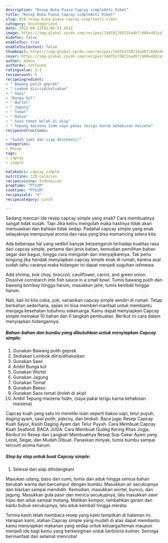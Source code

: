 ```yaml
---
description: "Resep Buka Puasa Capcay simpleAnti Ribet"
title: "Resep Buka Puasa Capcay simpleAnti Ribet"
slug: 818-resep-buka-puasa-capcay-simpleanti-ribet
category: Uncategorized
date: 2022-09-13T02:05:53.451Z
image: https://img-global.cpcdn.com/recipes/14dfb17d8216adb7/680x482cq70/capcay-simple-foto-resep-utama.jpg
hideToc: false
enableToc: true
enableTocContent: false
thumbnail: https://img-global.cpcdn.com/recipes/14dfb17d8216adb7/680x482cq70/capcay-simple-foto-resep-utama.jpg
cover: https://img-global.cpcdn.com/recipes/14dfb17d8216adb7/680x482cq70/capcay-simple-foto-resep-utama.jpg
author: Admin
authorAv: notfound
ratingvalue: 3.1
reviewcount: 5
recipeingredient:
- " Bawang putih geprek"
- " Lombok diirisdihaluskan"
- " Sawi"
- "Bunga kol"
- " Wortel"
- " Jagung"
- " Tomat"
- " Bakso"
- " Saos tomat boleh di skip"
- " Tepung maizena 1sdm saya pakai terigu karna kehabisan maizena"
recipeinstructions:

- "Sudah jadi dan siap dinikmati!"
categories:
- Resep
tags:
- capcay
- simple

katakunci: capcay simple 
nutrition: 129 calories
recipecuisine: Indonesian
preptime: "PT12M"
cooktime: "PT41M"
recipeyield: "4"
recipecategory: Lunch

---
```



Sedang mencari ide resep capcay simple yang enak? Cara membuatnya sangat tidak susah. Tapi Jika keliru mengolah maka hasilnya tidak akan memuaskan dan bahkan tidak sedap. Padahal capcay simple yang enak selayaknya mempunyai aroma dan rasa yang bisa memancing selera kita.


Ada beberapa hal yang sedikit banyak berpengaruh terhadap kualitas rasa dari capcay simple, pertama dari jenis bahan, kemudian pemilihan bahan segar dan bagus, hingga cara mengolah dan menyajikannya. Tak perlu bingung jika hendak menyiapkan capcay simple enak di rumah, karena asal sudah tahu caranya maka hidangan ini dapat menjadi suguhan istimewa.

Add shrimp, bok choy, broccoli, cauliflower, carrot, and green onion. Dissolve cornstarch into fish sauce in a small bowl. Tumis bawang putih dan bawang bombay hingga harum, masukkan jahe, tumis kembali hingga harum.


Nah, kali ini kita coba, yuk, variasikan capcay simple sendiri di rumah. Tetap berbahan sederhana, sajian ini bisa memberi manfaat untuk membantu menjaga kesehatan tubuhmu sekeluarga. Kamu dapat menyiapkan Capcay simple memakai 10 bahan dan 0 langkah pembuatan. Berikut ini cara dalam menyiapkan hidangannya.

<!--inarticleads1-->

##### Bahan-bahan dan bumbu yang dibutuhkan untuk menyiapkan Capcay simple:

1. Gunakan  Bawang putih geprek
1. Sediakan  Lombok diiris/dihaluskan
1. Gunakan  Sawi
1. Ambil Bunga kol
1. Gunakan  Wortel
1. Gunakan  Jagung
1. Gunakan  Tomat
1. Gunakan  Bakso
1. Gunakan  Saos tomat (boleh di skip)
1. Ambil  Tepung maizena 1sdm, (saya pakai terigu karna kehabisan maizena)


Capcay kuah yang satu ini memiliki isian seperti bakso sapi, telur puyuh, daging ayam, sawi putih, pakcoy, dan brokoli. Baca juga: Resep Capcay Kuah Sayur, Kasih Daging Ayam dan Telur Puyuh. Cara Membuat Capcay Kuah Seafood: BACA JUGA: Cara Membuat Gudeg Kering Khas Jogja, Berikut Ini Resep dan Langkah Membuatnya Resep Sop Ceker Ayam yang Lezat, Segar, dan Mudah Dibuat. Panaskan minyak, tumis bumbu sampai tercium aroma harum. 

<!--inarticleads2-->

##### Step by step untuk buat Capcay simple:


1. Selesai dan siap dihidangkan!

Masukan udang, baso dan cumi, tumis dan aduk hingga semua bahan berubah warna dan bercampur dengan bumbu. Masukkan air secukupnya dan biarkan sampai mendidih. Kemudian, masukkan wortel, buncis, dan jagung. Masukkan gula pasir dan merica secukupnya, lalu masukkan sawi hijau dan aduk sampai matang. Matikan kompor, tambahkan garam dan kaldu bubuk secukupnya, lalu aduk kembali hingga merata. 

Terima kasih telah membaca resep yang kami tampilkan di halaman ini. Harapan kami, olahan Capcay simple yang mudah di atas dapat membantu kamu menyiapkan makanan yang sedap untuk keluarga/teman maupun menjadi ide bagi kamu yang berkeinginan untuk berbisnis kuliner. Semoga bermanfaat dan selamat mencoba!
